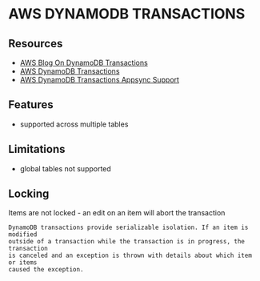 # AWS DYNAMODB TRANSACTIONS

## Resources

- [AWS Blog On DynamoDB Transactions](https://aws.amazon.com/blogs/aws/new-amazon-dynamodb-transactions/)
- [AWS DynamoDB Transactions](https://docs.aws.amazon.com/amazondynamodb/latest/developerguide/transactions.html)
- [AWS DynamoDB Transactions Appsync Support](https://aws.amazon.com/blogs/mobile/appsync-caching-transactions/)

## Features

- supported across multiple tables

## Limitations

- global tables not supported

## Locking

Items are not locked - an edit on an item will abort the transaction

```
DynamoDB transactions provide serializable isolation. If an item is modified
outside of a transaction while the transaction is in progress, the transaction
is canceled and an exception is thrown with details about which item or items
caused the exception.
```
